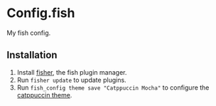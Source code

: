 # Config.fish

My fish config.

## Installation

1. Install [fisher](https://github.com/jorgebucaran/fisher), the fish plugin manager.
2. Run `fisher update` to update plugins.
3. Run `fish_config theme save "Catppuccin Mocha"` to configure the [catppuccin theme](https://github.com/catppuccin/fish).
